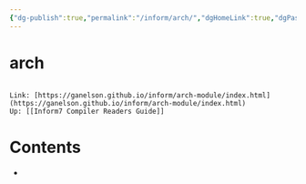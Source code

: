 ```yaml
---
{"dg-publish":true,"permalink":"/inform/arch/","dgHomeLink":true,"dgPassFrontmatter":false}
---
```


# arch
```ad-info

Link: [https://ganelson.github.io/inform/arch-module/index.html](https://ganelson.github.io/inform/arch-module/index.html)
Up: [[Inform7 Compiler Readers Guide]]
```

# Contents
- 